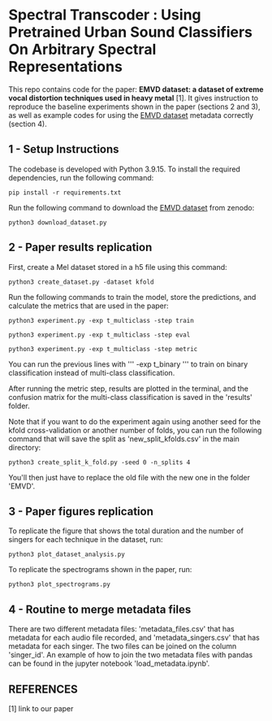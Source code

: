 # Spectral Transcoder : Using Pretrained Urban Sound Classifiers On Arbitrary Spectral Representations

This repo contains code for the paper: **EMVD dataset: a dataset of extreme vocal distortion techniques used in heavy metal** [1]. It gives instruction to reproduce the baseline experiments shown in the paper (sections 2 and 3), as well as example codes for using the [EMVD dataset](https://zenodo.org/record/8406322) metadata correctly (section 4). 

## 1 - Setup Instructions

The codebase is developed with Python 3.9.15. To install the required dependencies, run the following command:
```
pip install -r requirements.txt
```

Run the following command to download the [EMVD dataset](https://zenodo.org/record/8406322) from zenodo:

```
python3 download_dataset.py
```

## 2 - Paper results replication

First, create a Mel dataset stored in a h5 file using this command:

```
python3 create_dataset.py -dataset kfold
```

Run the following commands to train the model, store the predictions, and calculate the metrics that are used in the paper:

```
python3 experiment.py -exp t_multiclass -step train
```
```
python3 experiment.py -exp t_multiclass -step eval
```
```
python3 experiment.py -exp t_multiclass -step metric
```

You can run the previous lines with ''' -exp t_binary ''' to train on binary classification instead of multi-class classification.

After running the metric step, results are plotted in the terminal, and the confusion matrix for the multi-class classification is saved in the 'results' folder.

Note that if you want to do the experiment again using another seed for the kfold cross-validation or another number of folds, you can run the following command that will save the split as 'new_split_kfolds.csv' in the main directory:

```
python3 create_split_k_fold.py -seed 0 -n_splits 4
```

You'll then just have to replace the old file with the new one in the folder 'EMVD'.

## 3 - Paper figures replication

To replicate the figure that shows the total duration and the number of singers for each technique in the dataset, run:

```
python3 plot_dataset_analysis.py
```

To replicate the spectrograms shown in the paper, run:

```
python3 plot_spectrograms.py
```

## 4 - Routine to merge metadata files

There are two different metadata files: 'metadata_files.csv' that has metadata for each audio file recorded, and 'metadata_singers.csv' that has metadata for each singer. The two files can be joined on the column 'singer_id'. An example of how to join the two metadata files with pandas can be found in the jupyter notebook 'load_metadata.ipynb'.

## REFERENCES

[1] link to our paper